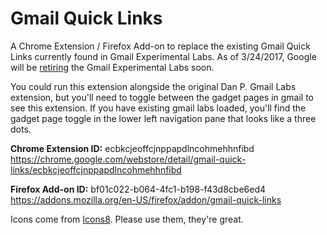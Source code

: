 # Gmail Quick Links

A Chrome Extension / Firefox Add-on to replace the existing Gmail Quick Links currently found in
Gmail Experimental Labs.  As of 3/24/2017, Google will be [retiring](https://gsuiteupdates.googleblog.com/2017/03/updates-in-g-suite-to-streamline-hangouts-and-gmail.html) the Gmail Experimental Labs soon.

You could run this extension alongside the original Dan P. Gmail Labs extension, but you'll need to toggle between the gadget pages in gmail to see this extension.  If you have existing gmail labs loaded, you'll find the gadget page toggle in the lower left navigation pane that looks like a three dots.

**Chrome Extension ID:** ecbkcjeoffcjnppapdlncohmehhnfibd
https://chrome.google.com/webstore/detail/gmail-quick-links/ecbkcjeoffcjnppapdlncohmehhnfibd

**Firefox Add-on ID:** bf01c022-b064-4fc1-b198-f43d8cbe6ed4
https://addons.mozilla.org/en-US/firefox/addon/gmail-quick-links

Icons come from  [Icons8](https://icons8.com/icon/12610/add-link-filled).  Please use them, they're great.
